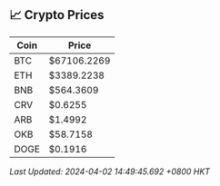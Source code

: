 ## 📈 Crypto Prices

| Coin | Price |
| ---- | ----- |
| BTC | $67106.2269 |
| ETH | $3389.2238 |
| BNB | $564.3609 |
| CRV | $0.6255 |
| ARB | $1.4992 |
| OKB | $58.7158 |
| DOGE | $0.1916 |

_Last Updated: 2024-04-02 14:49:45.692 +0800 HKT_
